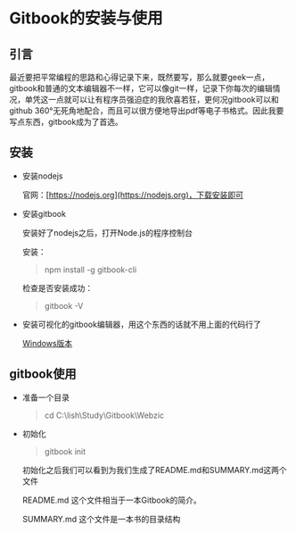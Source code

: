 Gitbook的安装与使用
=======

## 引言

最近要把平常编程的思路和心得记录下来，既然要写，那么就要geek一点，gitbook和普通的文本编辑器不一样，它可以像git一样，记录下你每次的编辑情况，单凭这一点就可以让有程序员强迫症的我欣喜若狂，更何况gitbook可以和github 360°无死角地配合，而且可以很方便地导出pdf等电子书格式。因此我要写点东西，gitbook成为了首选。

## 安装

* 安装nodejs

    官网：[https://nodejs.org](https://nodejs.org)，下载安装即可

* 安装gitbook

    安装好了nodejs之后，打开Node.js的程序控制台
    
    安装：
    > npm install -g gitbook-cli
    
    检查是否安装成功：
    > gitbook -V
    
    
    
* 安装可视化的gitbook编辑器，用这个东西的话就不用上面的代码行了

    [Windows版本](https://www.gitbook.com/editor/windows)
    

## gitbook使用

* 准备一个目录 

    > cd C:\lish\Study\Gitbook\Webzic
    
    
* 初始化

    > gitbook init
    
    初始化之后我们可以看到为我们生成了README.md和SUMMARY.md这两个文件
    
    README.md 这个文件相当于一本Gitbook的简介。
    
    SUMMARY.md 这个文件是一本书的目录结构